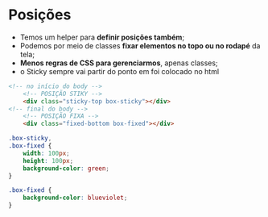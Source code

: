 # Posições
- Temos um helper para **definir posições também**;
- Podemos por meio de classes **fixar elementos no topo ou no rodapé** da tela;
- **Menos regras de CSS para gerenciarmos**, apenas classes;
- o Sticky sempre vai partir do ponto em foi colocado no html

~~~~html
<!-- no início do body -->
    <!-- POSIÇÃO STIKY -->
    <div class="sticky-top box-sticky"></div>
<!-- final do body -->
    <!-- POSIÇÃO FIXA -->
    <div class="fixed-bottom box-fixed"></div>
~~~~

~~~~css
.box-sticky,
.box-fixed {
    width: 100px;
    height: 100px;
    background-color: green;
}

.box-fixed {
    background-color: blueviolet;
}
~~~~